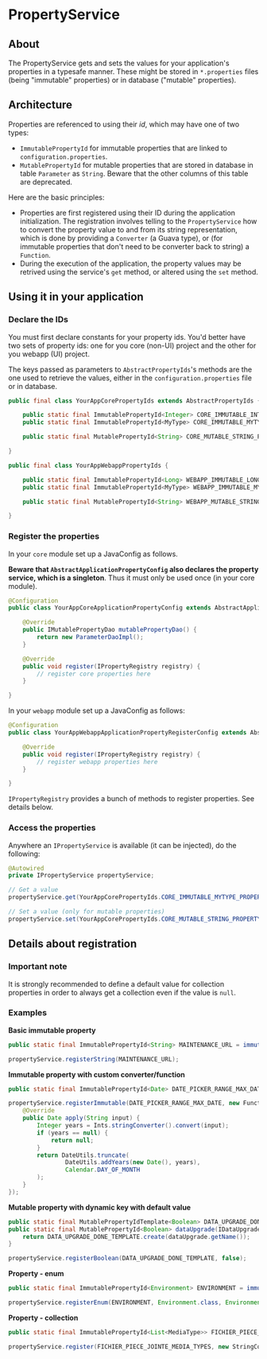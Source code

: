 # PropertyService

## About

The PropertyService gets and sets the values for your application's properties in a typesafe manner.
These might be stored in `*.properties` files (being "immutable" properties) or in database ("mutable" properties).

## Architecture

Properties are referenced to using their *id*, which may have one of two types:

 * `ImmutablePropertyId` for immutable properties that are linked to <code>configuration.properties</code>.
 * `MutablePropertyId` for mutable properties that are stored in database in table <code>Parameter</code> as <code>String</code>. Beware that the other columns of this table are deprecated.

Here are the basic principles:

 * Properties are first registered using their ID during the application initialization. The registration involves telling to the `PropertyService` how to convert the property value to and from its string representation, which is done by providing a `Converter` (a Guava type), or (for immutable properties that don't need to be converter back to string) a `Function`.
 * During the execution of the application, the property values may be retrived using the service's `get` method, or altered using the `set` method.

## Using it in your application

### Declare the IDs

You must first declare constants for your property ids. You'd better have two sets of property ids: one for you core (non-UI) project and the other for you webapp (UI) project.

The keys passed as parameters to `AbstractPropertyIds`'s methods are the one used to retrieve the values, either in the `configuration.properties` file or in database.

```java
public final class YourAppCorePropertyIds extends AbstractPropertyIds {

	public static final ImmutablePropertyId<Integer> CORE_IMMUTABLE_INTEGER_PROPERTY = immutable("core.immutable.integer.property");
	public static final ImmutablePropertyId<MyType> CORE_IMMUTABLE_MYTYPE_PROPERTY = immutable("core.immutable.mytype.property");

	public static final MutablePropertyId<String> CORE_MUTABLE_STRING_PROPERTY = mutable("core.mutable.string.property");

}
```

```java
public final class YourAppWebappPropertyIds {

	public static final ImmutablePropertyId<Long> WEBAPP_IMMUTABLE_LONG_PROPERTY = immutable("webapp.immutable.long.property");
	public static final ImmutablePropertyId<MyType> WEBAPP_IMMUTABLE_MYTYPE_PROPERTY = immutable("webapp.immutable.mytype.property");

	public static final MutablePropertyId<String> WEBAPP_MUTABLE_STRING_PROPERTY = mutable("webapp.mutable.string.property");

}
```

### Register the properties

In your <code>core</code> module set up a JavaConfig as follows.

**Beware that `AbstractApplicationPropertyConfig` also declares the property service, which is a singleton**. Thus it must only be used once (in your core module).

```java
@Configuration
public class YourAppCoreApplicationPropertyConfig extends AbstractApplicationPropertyConfig {

	@Override
	public IMutablePropertyDao mutablePropertyDao() {
		return new ParameterDaoImpl();
	}

	@Override
	public void register(IPropertyRegistry registry) {
		// register core properties here
	}

}
```

In your <code>webapp</code> module set up a JavaConfig as follows:

```java
@Configuration
public class YourAppWebappApplicationPropertyRegisterConfig extends AbstractApplicationPropertyRegistryConfig {

	@Override
	public void register(IPropertyRegistry registry) {
		// register webapp properties here
	}

}
```

`IPropertyRegistry` provides a bunch of methods to register properties. See details below.

### Access the properties

Anywhere an `IPropertyService` is available (it can be injected), do the following:

```java
@Autowired
private IPropertyService propertyService;

// Get a value
propertyService.get(YourAppCorePropertyIds.CORE_IMMUTABLE_MYTYPE_PROPERTY);

// Set a value (only for mutable properties)
propertyService.set(YourAppCorePropertyIds.CORE_MUTABLE_STRING_PROPERTY, "NewValue");

```
## Details about registration

### Important note

It is strongly recommended to define a default value for collection properties in order to always get a collection even if the value is `null`.

### Examples

**Basic immutable property**
```java
public static final ImmutablePropertyId<String> MAINTENANCE_URL = immutable("maintenance.url");
```
```java
propertyService.registerString(MAINTENANCE_URL);
```
**Immutable property with custom converter/function**
```java
public static final ImmutablePropertyId<Date> DATE_PICKER_RANGE_MAX_DATE = immutable("datePicker.range.max.yearsFromNow");
```
```java
propertyService.registerImmutable(DATE_PICKER_RANGE_MAX_DATE, new Function<String, Date>() {
	@Override
	public Date apply(String input) {
		Integer years = Ints.stringConverter().convert(input);
		if (years == null) {
			return null;
		}
		return DateUtils.truncate(
				DateUtils.addYears(new Date(), years),
				Calendar.DAY_OF_MONTH
		);
	}
});
```
**Mutable property with dynamic key with default value**
```java
public static final MutablePropertyIdTemplate<Boolean> DATA_UPGRADE_DONE_TEMPLATE = mutableTemplate("dataUpgrade.%1s");
public static final MutablePropertyId<Boolean> dataUpgrade(IDataUpgrade dataUpgrade) {
	return DATA_UPGRADE_DONE_TEMPLATE.create(dataUpgrade.getName());
}
```
```java
propertyService.registerBoolean(DATA_UPGRADE_DONE_TEMPLATE, false);
```
**Property - enum**
```java
public static final ImmutablePropertyId<Environment> ENVIRONMENT = immutable("environment");
```
```java
propertyService.registerEnum(ENVIRONMENT, Environment.class, Environment.production);
```
**Property - collection**
```java
public static final ImmutablePropertyId<List<MediaType>> FICHIER_PIECE_JOINTE_MEDIA_TYPES = immutable("fichier.pieceJointe.mediaTypes");
```
```java
propertyService.register(FICHIER_PIECE_JOINTE_MEDIA_TYPES, new StringCollectionConverter<>(Enums.stringConverter(MediaType.class), Suppliers2.<MediaType>arrayList()));
```

